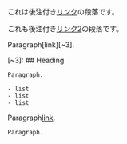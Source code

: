 これは後注付き[リンク][~1]の段落です。

[~1]: そして、これが後注です。

これも後注付き[リンク2][~2]の段落です。

[~2]: そして、これも後注です。

Paragraph[link][~3].

[~3]:
    ## Heading

    Paragraph.

    - list
    - list
    - list

Paragraph[link][~4].

[~4]:
    Paragraph.

    Paragraph.
